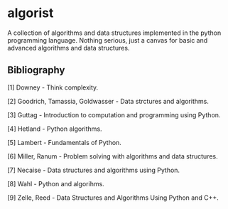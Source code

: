 algorist
========

A collection of algorithms and data structures implemented in the python programming language. Nothing serious, just a canvas for basic and advanced algorithms and data structures.

## Bibliography

[1] Downey - Think complexity.

[2] Goodrich, Tamassia, Goldwasser - Data strctures and algorithms.

[3] Guttag - Introduction to computation and programming using Python.

[4] Hetland - Python algorithms.

[5] Lambert - Fundamentals of Python.

[6] Miller, Ranum - Problem solving with algorithms and data structures.

[7] Necaise - Data structures and algorithms using Python.

[8] Wahl - Python and algorihms.

[9] Zelle, Reed - Data Structures and Algorithms Using Python and C++.